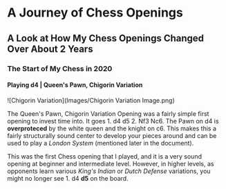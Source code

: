 # A Journey of Chess Openings
## A Look at How My Chess Openings Changed Over About 2 Years


### The Start of My Chess in 2020
#### Playing d4 | Queen's Pawn, Chigorin Variation

![Chigorin Variation](Images/Chigorin Variation Image.png)

The Queen's Pawn, Chigorin Variation Opening was a fairly simple first opening to invest time into. It goes 1. d4 d5 2. Nf3 Nc6. The Pawn on d4 is **overproteced** by the white queen and the knight on c6. This makes this a fairly structurally sound center to develop your pieces around and can be used to play a *London System* (mentioned later in the document).

This was the first Chess opening that I played, and it is a very sound opening at beginner and intermediate level. However, in higher levels, as opponents learn various *King's Indian* or *Dutch Defense* variations, you might no longer see 1. d4 **d5** on the board. 
